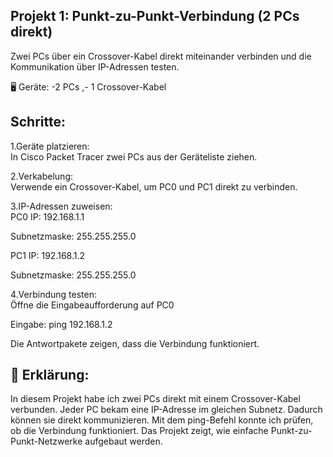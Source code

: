 ## Projekt 1: Punkt-zu-Punkt-Verbindung (2 PCs direkt)

Zwei PCs über ein Crossover-Kabel direkt miteinander verbinden und die Kommunikation über IP-Adressen testen.


🖥️ Geräte: -2 PCs ,- 1 Crossover-Kabel

## Schritte:
1.Geräte platzieren:  
In Cisco Packet Tracer zwei PCs aus der Geräteliste ziehen.

2.Verkabelung:  
Verwende ein Crossover-Kabel, um PC0 und PC1 direkt zu verbinden.

3.IP-Adressen zuweisen:  
PC0
IP: 192.168.1.1

Subnetzmaske: 255.255.255.0

PC1
IP: 192.168.1.2

Subnetzmaske: 255.255.255.0  

4.Verbindung testen:   
Öffne die Eingabeaufforderung auf PC0

Eingabe: ping 192.168.1.2

Die Antwortpakete zeigen, dass die Verbindung funktioniert.





## 🧠 Erklärung:
In diesem Projekt habe ich zwei PCs direkt mit einem Crossover-Kabel verbunden. Jeder PC bekam eine IP-Adresse im gleichen Subnetz. Dadurch können sie direkt kommunizieren. Mit dem ping-Befehl konnte ich prüfen, ob die Verbindung funktioniert. Das Projekt zeigt, wie einfache Punkt-zu-Punkt-Netzwerke aufgebaut werden.
